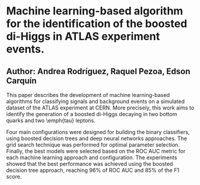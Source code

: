 # Machine learning-based algorithm for the identification of the boosted di-Higgs in ATLAS experiment events.
## Author: Andrea Rodríguez, Raquel Pezoa, Edson Carquín

This paper describes the development of machine learning-based algorithms for classifying signals and background events on a simulated dataset of the ATLAS experiment at CERN. More precisely, this work aims to identify the generation of a boosted di-Higgs decaying in two bottom quarks and two \emph{tau} leptons.

Four main configurations were designed for building the binary classifiers, using boosted decision trees and deep neural networks approaches. The grid search technique was performed for optimal parameter selection. Finally, the best models were selected based on the ROC AUC metric for each machine learning approach and configuration. The experiments showed that the best performance was achieved using the boosted decision tree approach, reaching $96\%$ of ROC AUC and $85\%$ of the F1 score.
